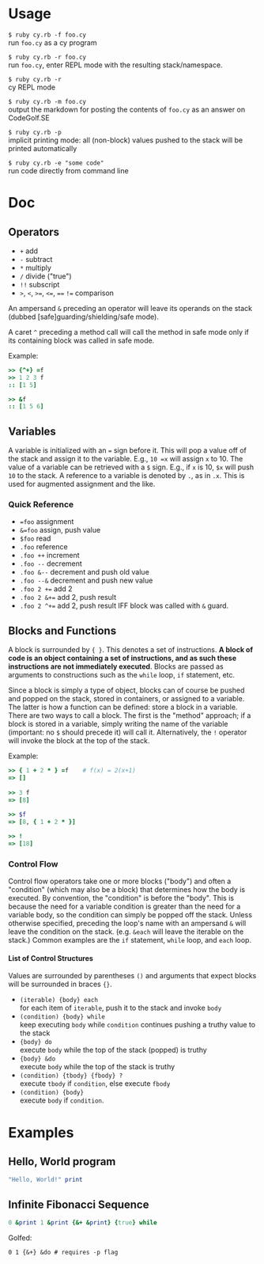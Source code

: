 # Usage

`$ ruby cy.rb -f foo.cy` <br> run `foo.cy` as a cy program

`$ ruby cy.rb -r foo.cy` <br> run `foo.cy`, enter REPL mode with the resulting stack/namespace.

`$ ruby cy.rb -r` <br> cy REPL mode

`$ ruby cy.rb -m foo.cy` <br> output the markdown for posting the contents of `foo.cy` as an answer on CodeGolf.SE

`$ ruby cy.rb -p` <br> implicit printing mode: all (non-block) values pushed to the stack will be printed automatically

`$ ruby cy.rb -e "some code"` <br> run code directly from command line


# Doc

## Operators
- `+` add
- `-` subtract
- `*` multiply
- `/` divide ("true")
- `!!` subscript
- `>`, `<`, `>=`, `<=`, `==` `!=` comparison

An ampersand `&` preceding an operator will leave its operands on the stack (dubbed [safe]guarding/shielding/safe mode).

A caret `^` preceding a method call will call the method in safe mode only if its containing block was called in safe mode.

Example: 
```ruby
>> {^+} =f
>> 1 2 3 f
:: [1 5]

>> &f
:: [1 5 6]
```

## Variables
A variable is initialized with an `=` sign before it. This will pop a value off of the stack and assign it to the variable. E.g., `10 =x` will assign `x` to 10. The value of a variable can be retrieved with a `$` sign. E.g., if `x` is 10, `$x` will push `10` to the stack. A reference to a variable is denoted by `.`, as in `.x`. This is used for augmented assignment and the like.

### Quick Reference

- `=foo` assignment
- `&=foo` assign, push value
- `$foo` read
- `.foo` reference
- `.foo ++` increment
- `.foo --` decrement
- `.foo &--` decrement and push old value
- `.foo --&` decrement and push new value
- `.foo 2 +=` add 2
- `.foo 2 &+=` add 2, push result
- `.foo 2 ^+=` add 2, push result IFF block was called with `&` guard.

## Blocks and Functions
A block is surrounded by `{ }`. This denotes a set of instructions. **A block of code is an object containing a set of instructions, and as such these instructions are not immediately executed**. Blocks are passed as arguments to constructions such as the `while` loop, `if` statement, etc. 

Since a block is simply a type of object, blocks can of course be pushed and popped on the stack, stored in containers, or assigned to a variable. The latter is how a function can be defined: store a block in a variable. There are two ways to call a block. The first is the "method" approach; if a block is stored in a variable, simply writing the name of the variable (important: no `$` should precede it) will call it. Alternatively, the `!` operator will invoke the block at the top of the stack.

Example:

```ruby
>> { 1 + 2 * } =f    # f(x) = 2(x+1)
=> []
	
>> 3 f
=> [8]
	
>> $f
=> [8, { 1 + 2 * }]

>> !
=> [18]
```

### Control Flow
Control flow operators take one or more blocks ("body") and often a "condition" (which may also be a block) that determines how the body is executed. By convention, the "condition" is before the "body". This is because the need for a variable condition is greater than the need for a variable body, so the condition can simply be popped off the stack. Unless otherwise specified, preceding the loop's name with an ampersand `&` will leave the condition on the stack. (e.g. `&each` will leave the iterable on the stack.) Common examples are the `if` statement, `while` loop, and `each` loop. 

#### List of Control Structures
Values are surrounded by parentheses `()` and arguments that expect blocks will be surrounded in braces `{}`.
- `(iterable) {body} each` <br> for each item of `iterable`, push it to the stack and invoke `body`
- `(condition) {body} while` <br> keep executing `body` while `condition` continues pushing a truthy value to the stack
- `{body} do` <br> execute `body` while the top of the stack (popped) is truthy
- `{body} &do` <br> execute `body` while the top of the stack is truthy
- `(condition) {tbody} {fbody} ?` <br> execute `tbody` if `condition`, else execute `fbody`
- `(condition) {body}` <br> execute `body` if `condition`.


# Examples

## Hello, World program
```ruby
"Hello, World!" print
```

## Infinite Fibonacci Sequence
```ruby
0 &print 1 &print {&+ &print} {true} while
```
Golfed:
```
0 1 {&+} &do # requires -p flag
```
